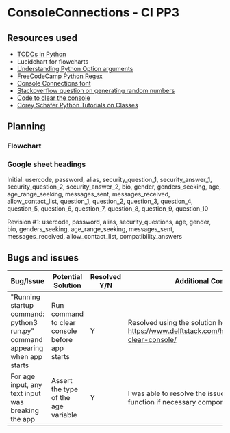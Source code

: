 # ConsoleConnections - CI PP3

## Resources used
- [TODOs in Python](https://www.jetbrains.com/help/pycharm/using-todo.html#view_todo)
- Lucidchart for flowcharts
- [Understanding Python Option arguments](https://realpython.com/python-optional-arguments/)
- [FreeCodeCamp Python Regex](https://www.freecodecamp.org/news/how-to-import-a-regular-expression-in-python/#howtousethepythonremodulewithregex)
- [Console Connections font](https://patorjk.com/software/taag/#p=display&h=2&v=1&f=NV%20Script&t=Console%20Connections)
- [Stackoverflow question on generating random numbers](https://stackoverflow.com/questions/2673385/how-to-generate-a-random-number-with-a-specific-amount-of-digits)
- [Code to clear the console](https://www.delftstack.com/howto/python/python-clear-console/)
- [Corey Schafer Python Tutorials on Classes](https://www.youtube.com/@coreyms)

## Planning

### Flowchart
<!-- Flowcharts to be added here -->

### Google sheet headings
Initial: usercode,	password, alias,	security_question_1,	security_answer_1, security_question_2,	security_answer_2,	bio,	gender,	genders_seeking,	age,	age_range_seeking,	messages_sent,	messages_received,	allow_contact_list,	question_1,	question_2,	question_3,	question_4,	question_5,	question_6,	question_7,	question_8,	question_9,	question_10	

Revision #1: usercode,	password,	alias,	security_questions,	age,	gender,	bio,	genders_seeking,	age_range_seeking,	messages_sent,	messages_received,	allow_contact_list,	compatibility_answers


## Bugs and issues

| Bug/Issue                                                                   | Potential Solution                             | Resolved Y/N  | Additional Comments                                                                                 |
|-----------------------------------------------------------------------------|------------------------------------------------|---------------|-----------------------------------------------------------------------------------------------------|
| "Running startup command: python3 run.py" command appearing when app starts | Run command to clear console before app starts | Y             | Resolved using the solution here: https://www.delftstack.com/howto/python/python-clear-console/     |
| For age input, any text input was breaking the app                          | Assert the type of the age variable            | Y             | I was able to resolve the issue by returning the function if necessary components were not met.     |